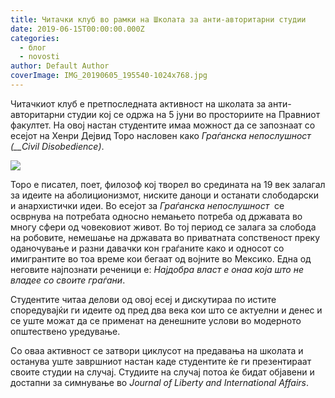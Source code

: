 ```yaml
---
title: Читачки клуб во рамки на Школата за анти-авторитарни студии
date: 2019-06-15T00:00:00.000Z
categories:
  - блог
  - novosti
author: Default Author
coverImage: IMG_20190605_195540-1024x768.jpg
---
```


Читачкиот клуб е претпоследната активност на школата за анти-авторитарни студии кој се одржа на 5 јуни во просториите на Правниот факултет. На овој настан студентите имаа можност да се запознаат со есејот на Хенри Дејвид Торо насловен како _Граѓанска непослушност (__Civil Disobedience)_.

![](http://libertaniabackup.local/wp-content/uploads/2019/08/IMG_20190605_195540-1024x768.jpg)

Торо е писател, поет, филозоф кој творел во средината на 19 век залагал за идеите на аболиционизмот, ниските даноци и останати слободарски и анархистички идеи. Во есејот за _Граѓанска непослушност_  се осврнува на потребата односно немањето потреба од државата во многу сфери од човековиот живот. Во тој период се залага за слобода на робовите, немешање на државата во приватната сопственост преку оданочување и разни давачки кон граѓаните како и односот со имигрантите во тоа време кои бегаат од војните во Мексико. Една од неговите најпознати реченици е: _Најдобра власт е онаа која што не владее со своите граѓани_.

Студентите читаа делови од овој есеј и дискутираа по истите споредувајќи ги идеите од пред два века кои што се актуелни и денес и се уште можат да се применат на денешните услови во модерното општествено уредување.

Со оваа активност се затвори циклусот на предавања на школата и останува уште завршниот настан каде студентите ќе ги презентираат своите студии на случај. Студиите на случај потоа ќе бидат објавени и достапни за симнување во _Journal of Liberty and International Affairs_.
